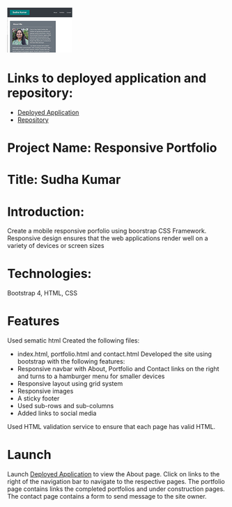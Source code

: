 
[![picture 2](images/286ddad6449914a3a57ab9f4832b2f2f233207ec9d818110b9e8e4d19ff16da1.png)](https://sskumar4.github.io/ResponsivePortfolio/)  

# Links to deployed application and repository:
* [Deployed Application](https://sskumar4.github.io/ResponsivePortfolio/)
* [Repository](https://github.com/sskumar4/ResponsivePortfolio)

# Project Name: Responsive Portfolio
# Title: Sudha Kumar 

# Introduction:   
Create a mobile responsive porfolio using boorstrap CSS Framework. Responsive design ensures that the web applications render well on a variety of devices or screen sizes

# Technologies: 
Bootstrap 4, HTML, CSS

# Features
Used sematic html
Created the following files: 
  * index.html, portfolio.html and contact.html 
Developed the site using bootstrap with the following features:
  * Responsive navbar with About, Portfolio and Contact links on the right and turns to a  hamburger menu for smaller devices
  * Responsive layout using grid system
  * Responsive images
  * A sticky footer
  * Used sub-rows and sub-columns
  * Added links to social media

Used HTML validation service to ensure that each page has valid HTML.

# Launch

Launch [Deployed Application](https://sskumar4.github.io/ResponsivePortfolio/) to view the About page. Click on links to the right of the navigation bar to navigate to the respective pages. The portfolio page contains links the completed portfolios and under construction pages. The contact page contains a form to send message to the site owner.

